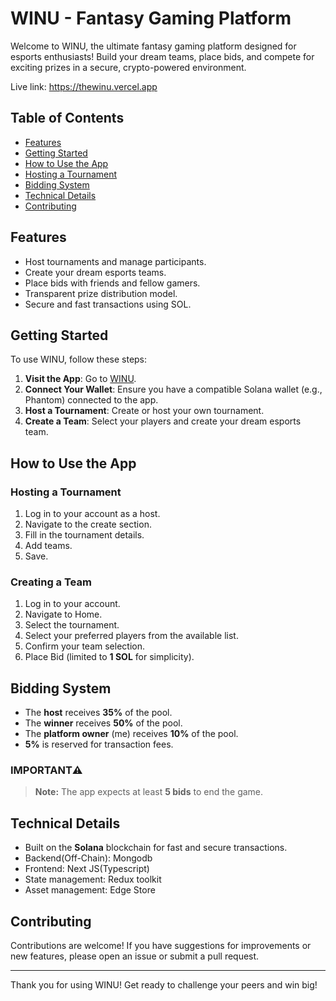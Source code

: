 # WINU - Fantasy Gaming Platform

Welcome to WINU, the ultimate fantasy gaming platform designed for esports enthusiasts! Build your dream teams, place bids, and compete for exciting prizes in a secure, crypto-powered environment.

Live link: https://thewinu.vercel.app

## Table of Contents

- [Features](#features)
- [Getting Started](#getting-started)
- [How to Use the App](#how-to-use-the-app)
- [Hosting a Tournament](#hosting-a-Tournament)
- [Bidding System](#bidding-system)
- [Technical Details](#technical-details)
- [Contributing](#contributing)

## Features

- Host tournaments and manage participants.
- Create your dream esports teams.
- Place bids with friends and fellow gamers.
- Transparent prize distribution model.
- Secure and fast transactions using SOL.

## Getting Started

To use WINU, follow these steps:

1. **Visit the App**: Go to [WINU](https://thewinu.vercel.app/).
2. **Connect Your Wallet**: Ensure you have a compatible Solana wallet (e.g., Phantom) connected to the app.
3. **Host a Tournament**: Create or host your own tournament.
4. **Create a Team**: Select your players and create your dream esports team.

## How to Use the App

### Hosting a Tournament

1. Log in to your account as a host.
2. Navigate to the create section.
3. Fill in the tournament details.
4. Add teams.
5. Save.

### Creating a Team

1. Log in to your account.
2. Navigate to Home.
3. Select the tournament.
4. Select your preferred players from the available list.
5. Confirm your team selection.
6. Place Bid (limited to **1 SOL** for simplicity).

## Bidding System

- The **host** receives **35%** of the pool.
- The **winner** receives **50%** of the pool.
- The **platform owner** (me) receives **10%** of the pool.
- **5%** is reserved for transaction fees.

### IMPORTANT⚠️

> **Note:** The app expects at least **5 bids** to end the game.

## Technical Details

- Built on the **Solana** blockchain for fast and secure transactions.
- Backend(Off-Chain): Mongodb
- Frontend: Next JS(Typescript)
- State management: Redux toolkit
- Asset management: Edge Store

## Contributing

Contributions are welcome! If you have suggestions for improvements or new features, please open an issue or submit a pull request.

---

Thank you for using WINU! Get ready to challenge your peers and win big!
